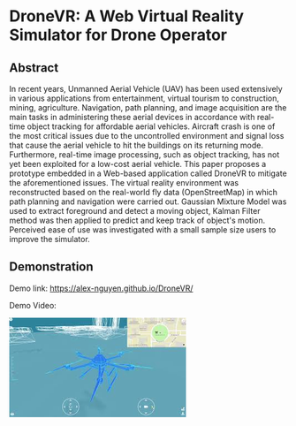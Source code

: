 # DroneVR: A Web Virtual Reality Simulator for Drone Operator
## Abstract
In recent years, Unmanned Aerial Vehicle (UAV) has been used extensively in various applications from entertainment, virtual tourism to construction, mining, agriculture. Navigation, path planning, and image acquisition are the main tasks in administering these aerial devices in accordance with real-time object tracking for affordable aerial vehicles. Aircraft crash is one of the most critical issues due to the uncontrolled environment and signal loss that cause the aerial vehicle to hit the buildings on its returning mode. Furthermore, real-time image processing, such as object tracking, has not yet been exploited for a low-cost aerial vehicle. This paper proposes a prototype embedded in a Web-based application called DroneVR to mitigate the aforementioned issues. The virtual reality environment was reconstructed based on the real-world fly data (OpenStreetMap) in which path planning and navigation were carried out. Gaussian Mixture Model was used to extract foreground and detect a moving object, Kalman Filter method was then applied to predict and keep track of object's motion. Perceived ease of use was investigated with a small sample size users to improve the simulator.

## Demonstration
Demo link: https://alex-nguyen.github.io/DroneVR/


Demo Video:

[![IMAGE ALT TEXT HERE](DroneVR.jpg)](https://youtu.be/F_OC3dq4CeQ)
